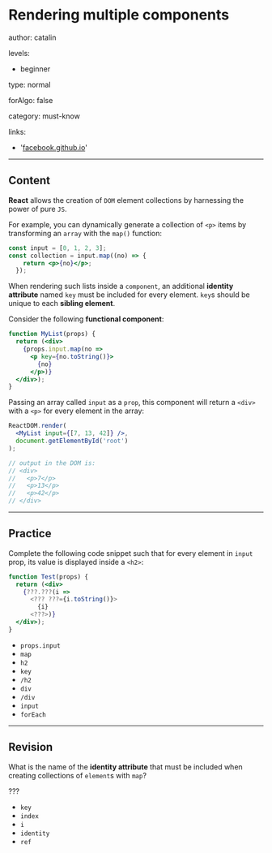 # Rendering multiple components
author: catalin

levels:

  - beginner

type: normal

forAlgo: false

category: must-know

links:

  - '[facebook.github.io](https://facebook.github.io/react/docs/lists-and-keys.html)'

---
## Content

**React** allows the creation of `DOM` element collections by harnessing the power of pure `JS`.

For example, you can dynamically generate a collection of `<p>` items by transforming an `array` with the `map()` function:
```jsx
const input = [0, 1, 2, 3];
const collection = input.map((no) => {
    return <p>{no}</p>;
  });
```

When rendering such lists inside a `component`, an additional **identity attribute** named `key` must be included for every element. `key`s should be unique to each **sibling element**.

Consider the following **functional component**:
```jsx
function MyList(props) {
  return (<div>
    {props.input.map(no =>
      <p key={no.toString()}>
        {no}
      </p>)}
  </div>);
}
```
Passing an array called `input` as a `prop`, this component will return a `<div>` with a `<p>` for every element in the array:
```jsx
ReactDOM.render(
  <MyList input={[7, 13, 42]} />,
  document.getElementById('root')
);

// output in the DOM is:
// <div>
//   <p>7</p>
//   <p>13</p>
//   <p>42</p>
// </div>
```

---
## Practice

Complete the following code snippet such that for every element in `input` prop, its value is displayed inside a `<h2>`:
```jsx
function Test(props) {
  return (<div>
    {???.???(i =>
      <??? ???={i.toString()}>
        {i}
      <???>)}
  </div>);
}
```

* `props.input`
* `map`
* `h2`
* `key`
* `/h2`
* `div`
* `/div`
* `input`
* `forEach`

---
## Revision

What is the name of the **identity attribute** that must be included when creating collections of `element`s with `map`?

???

* `key`
* `index`
* `i`
* `identity`
* `ref`
